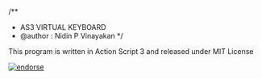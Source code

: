 

/**
 * AS3 VIRTUAL KEYBOARD
 * @author : Nidin P Vinayakan
 */

This program is written in Action Script 3
and released under MIT License



[![endorse](http://api.coderwall.com/nidin/endorsecount.png)](http://coderwall.com/nidin)
